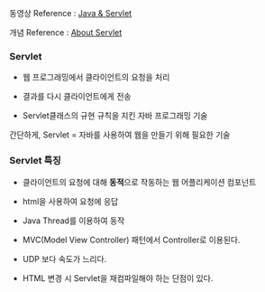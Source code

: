 동영상 Reference : [Java & Servlet](https://www.youtube.com/watch?v=jp7vtbLin-s&list=PLq8wAnVUcTFVOtENMsujSgtv2TOsMy8zd&index=8)

개념 Reference : [About Servlet](https://mangkyu.tistory.com/14)

### Servlet

- 웹 프로그래밍에서 클라이언트의 요청을 처리

- 결과를 다시 클라이언트에게 전송

- Servlet클래스의 규현 규칙을 지킨 자바 프로그래밍 기술

간단하게, Servlet = 자바를 사용하여 웹을 만들기 위해 필요한 기술

### Servlet 특징

- 클라이언트의 요청에 대해 **동적**으로 작동하는 웹 어플리케이션 컴포넌트

- html을 사용하여 요청에 응답

- Java Thread를 이용하여 동작

- MVC(Model View Controller) 패턴에서 Controller로 이용된다.

- UDP 보다 속도가 느리다.

- HTML 변경 시 Servlet을 재컴파일해야 하는 단점이 있다.



